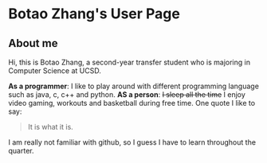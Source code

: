 # Botao Zhang's User Page

## About me

Hi, this is Botao Zhang, a second-year transfer student who is majoring in Computer Science at UCSD.

**As a programmer**: I like to play around with different programming language such as java, c, c++ and python.
**AS a person**: ~~I sleep all the time~~ I enjoy video gaming, workouts and basketball during free time.
One quote I like to say:
> It is what it is.

I am really not familiar with github, so I guess I have to learn throughout the quarter.
